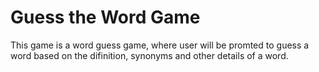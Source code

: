 # Guess the Word Game
This game is a word guess game, where user will be promted to guess a word based on the difinition, synonyms and other details of a word.
